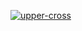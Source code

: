 [![upper-cross](https://github.com/laagvlieger/course-gh-actions-main/actions/workflows/upper-cross.yml/badge.svg)](https://github.com/laagvlieger/course-gh-actions-main/actions/workflows/upper-cross.yml)